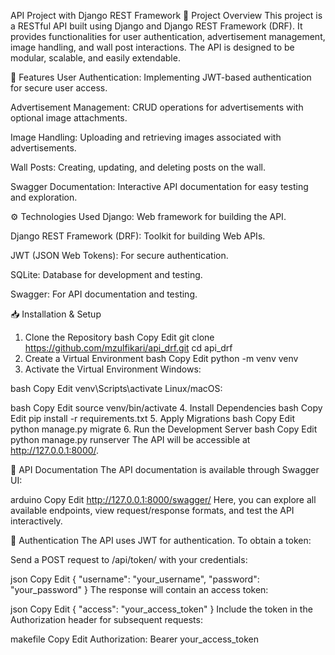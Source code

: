 API Project with Django REST Framework
📌 Project Overview
This project is a RESTful API built using Django and Django REST Framework (DRF). It provides functionalities for user authentication, advertisement management, image handling, and wall post interactions. The API is designed to be modular, scalable, and easily extendable.

🚀 Features
User Authentication: Implementing JWT-based authentication for secure user access.

Advertisement Management: CRUD operations for advertisements with optional image attachments.

Image Handling: Uploading and retrieving images associated with advertisements.

Wall Posts: Creating, updating, and deleting posts on the wall.

Swagger Documentation: Interactive API documentation for easy testing and exploration.

⚙️ Technologies Used
Django: Web framework for building the API.

Django REST Framework (DRF): Toolkit for building Web APIs.

JWT (JSON Web Tokens): For secure authentication.

SQLite: Database for development and testing.

Swagger: For API documentation and testing.

📥 Installation & Setup
1. Clone the Repository
bash
Copy
Edit
git clone https://github.com/mzulfikari/api_drf.git
cd api_drf
2. Create a Virtual Environment
bash
Copy
Edit
python -m venv venv
3. Activate the Virtual Environment
Windows:

bash
Copy
Edit
  venv\Scripts\activate
Linux/macOS:

bash
Copy
Edit
  source venv/bin/activate
4. Install Dependencies
bash
Copy
Edit
pip install -r requirements.txt
5. Apply Migrations
bash
Copy
Edit
python manage.py migrate
6. Run the Development Server
bash
Copy
Edit
python manage.py runserver
The API will be accessible at http://127.0.0.1:8000/.

🧪 API Documentation
The API documentation is available through Swagger UI:

arduino
Copy
Edit
http://127.0.0.1:8000/swagger/
Here, you can explore all available endpoints, view request/response formats, and test the API interactively.

🔐 Authentication
The API uses JWT for authentication. To obtain a token:

Send a POST request to /api/token/ with your credentials:

json
Copy
Edit
{
  "username": "your_username",
  "password": "your_password"
}
The response will contain an access token:

json
Copy
Edit
{
  "access": "your_access_token"
}
Include the token in the Authorization header for subsequent requests:

makefile
Copy
Edit
Authorization: Bearer your_access_token
